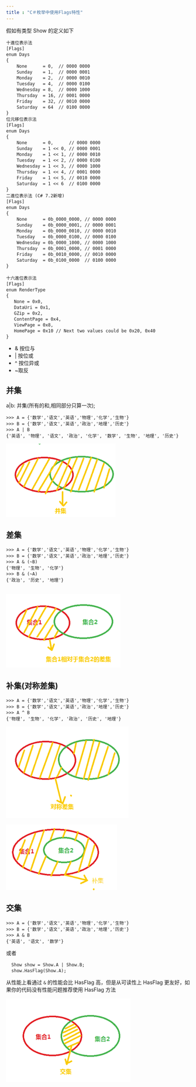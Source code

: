 ```yaml
---
title : "C＃枚举中使用Flags特性"
---
```


假如有类型 Show 的定义如下

```
十進位表示法
[Flags]
enum Days
{
    None      = 0,  // 0000 0000
    Sunday    = 1,  // 0000 0001
    Monday    = 2,  // 0000 0010
    Tuesday   = 4,  // 0000 0100
    Wednesday = 8,  // 0000 1000
    Thursday  = 16, // 0001 0000
    Friday    = 32, // 0010 0000
    Saturday  = 64  // 0100 0000
}
位元移位表示法
[Flags]
enum Days
{
    None      = 0,      // 0000 0000
    Sunday    = 1 << 0, // 0000 0001
    Monday    = 1 << 1, // 0000 0010
    Tuesday   = 1 << 2, // 0000 0100
    Wednesday = 1 << 3, // 0000 1000
    Thursday  = 1 << 4, // 0001 0000
    Friday    = 1 << 5, // 0010 0000
    Saturday  = 1 << 6  // 0100 0000
}
二進位表示法 (C# 7.2新增)
[Flags]
enum Days
{
    None      = 0b_0000_0000, // 0000 0000
    Sunday    = 0b_0000_0001, // 0000 0001
    Monday    = 0b_0000_0010, // 0000 0010
    Tuesday   = 0b_0000_0100, // 0000 0100
    Wednesday = 0b_0000_1000, // 0000 1000
    Thursday  = 0b_0001_0000, // 0001 0000
    Friday    = 0b_0010_0000, // 0010 0000
    Saturday  = 0b_0100_0000  // 0100 0000
}
 
十六進位表示法
[Flags]
enum RenderType
{
   None = 0x0,
   DataUri = 0x1,
   GZip = 0x2,
   ContentPage = 0x4,
   ViewPage = 0x8,
   HomePage = 0x10 // Next two values could be 0x20, 0x40
}
```



- & 按位与
- | 按位或
- ^ 按位异或
- ~取反

## 并集

a|b: 并集(所有的和,相同部分只算一次);

```
>>> A = {'数学','语文','英语','物理','化学','生物'}
>>> B = {'数学','语文','英语','政治','地理','历史'}
>>> A | B
{'英语', '物理', '语文', '政治', '化学', '数学', '生物', '地理', '历史'}
```

![image-20210404182659146](../../assets/images/2020-11-24-flags/image-20210404182659146.png)

## 差集

```
>>> A = {'数学','语文','英语','物理','化学','生物'}
>>> B = {'数学','语文','英语','政治','地理','历史'}
>>> A & (~B)
{'物理', '生物', '化学'}
>>> B & (~A)
{'政治', '历史', '地理'}
  
```

![image-20210404182718872](../../assets/images/2020-11-24-flags/image-20210404182718872.png)

## 补集(对称差集)

```
>>> A = {'数学','语文','英语','物理','化学','生物'}
>>> B = {'数学','语文','英语','政治','地理','历史'}
>>> A ^ B
{'物理', '生物', '化学', '政治', '历史', '地理'}
```



![image-20210404182742701](../../assets/images/2020-11-24-flags/image-20210404182742701.png)

![image-20210404182802570](../../assets/images/2020-11-24-flags/image-20210404182802570.png)



## 交集

```
>>> A = {'数学','语文','英语','物理','化学','生物'}
>>> B = {'数学','语文','英语','政治','地理','历史'}
>>> A & B
{'英语', '语文', '数学'}
```
或者
```
  Show show = Show.A | Show.B;
  show.HasFlag(Show.A);
```
从性能上看通过 `&` 的性能会比 HasFlag 高，但是从可读性上 HasFlag 更友好，如果你的代码没有性能问题推荐使用 HasFlag 方法

![image-20210404182612251](../../assets/images/2020-11-24-flags/image-20210404182612251.png)